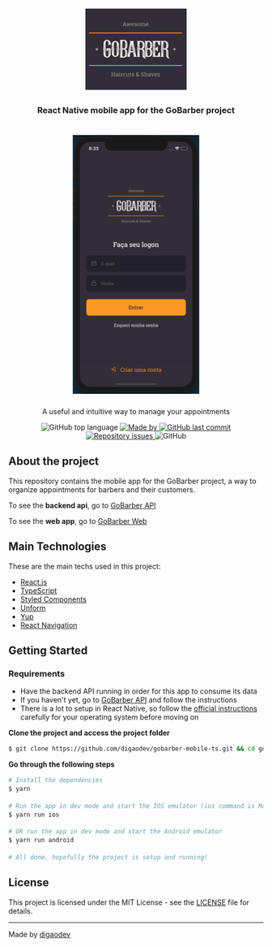 <h1 align="center">
  <img alt="Logo" src="https://github.com/digaodev/gobarber-mobile-ts/blob/master/docs/logo.svg?raw=true" width="200px">
</h1>

<h3 align="center">
  React Native mobile app for the GoBarber project
</h3>

<h1 align="center">
  <img alt="Login page" src="https://github.com/digaodev/gobarber-mobile-ts/blob/master/docs/login.png?raw=true" width="250px">
</h1>

<p align="center">A useful and intuitive way to manage your appointments</p>

<p align="center">
  <img alt="GitHub top language" src="https://img.shields.io/github/languages/top/digaodev/gobarber-mobile-ts?color=%23FF9000">

  <a href="https://www.linkedin.com/in/rodrigorb/" target="_blank" rel="noopener noreferrer">
    <img alt="Made by" src="https://img.shields.io/badge/made%20by-digaodev-%23FF9000">
  </a>

  <a href="https://github.com/digaodev/gobarber-mobile-ts/commits/master">
    <img alt="GitHub last commit" src="https://img.shields.io/github/last-commit/digaodev/gobarber-mobile-ts?color=%23FF9000">
  </a>

  <a href="https://github.com/digaodev/gobarber-mobile-ts/issues">
    <img alt="Repository issues" src="https://img.shields.io/github/issues/digaodev/gobarber-mobile-ts?color=%23FF9000">
  </a>

  <img alt="GitHub" src="https://img.shields.io/github/license/digaodev/gobarber-mobile-ts?color=%23FF9000">
</p>

## About the project

This repository contains the mobile app for the GoBarber project, a way to organize appointments for barbers and their customers.

To see the **backend api**, go to [GoBarber API](https://github.com/digaodev/gobarber-backend-ts)<br />

To see the **web app**, go to [GoBarber Web](https://github.com/digaodev/gobarber-frontend-ts)

## Main Technologies

These are the main techs used in this project:

- [React.js](https://reactjs.org/)
- [TypeScript](https://www.typescriptlang.org/)
- [Styled Components](https://styled-components.com/)
- [Unform](https://unform.dev/)
- [Yup](https://github.com/jquense/yup)
- [React Navigation](https://reactnavigation.org/)

## Getting Started

### Requirements

- Have the backend API running in order for this app to consume its data
- If you haven't yet, go to [GoBarber API](https://github.com/digaodev/gobarber-backend-ts) and follow the instructions
- There is a lot to setup in React Native, so follow the [official instructions](https://reactnative.dev/docs/environment-setup) carefully for your operating system before moving on

**Clone the project and access the project folder**

```bash
$ git clone https://github.com/digaodev/gobarber-mobile-ts.git && cd gobarber-mobile-ts
```

**Go through the following steps**

```bash
# Install the dependencies
$ yarn

# Run the app in dev mode and start the IOS emulator (ios command is MacOS only)
$ yarn run ios

# OR run the app in dev mode and start the Android emulator
$ yarn run android

# All done, hopefully the project is setup and running!
```

## License

This project is licensed under the MIT License - see the [LICENSE](LICENSE) file for details.

---

Made by [digaodev](https://www.linkedin.com/in/rodrigorb/)
